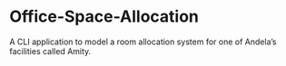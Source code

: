 # Office-Space-Allocation
A CLI application to model a room allocation system for one of Andela’s facilities called Amity.
